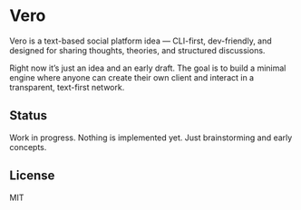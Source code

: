# Vero

Vero is a text-based social platform idea — CLI-first, dev-friendly, and designed for sharing thoughts, theories, and structured discussions.  

Right now it’s just an idea and an early draft. The goal is to build a minimal engine where anyone can create their own client and interact in a transparent, text-first network.  

## Status
Work in progress. Nothing is implemented yet. Just brainstorming and early concepts.

## License
MIT

